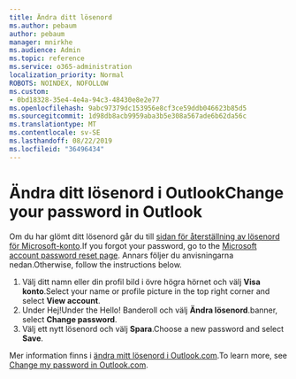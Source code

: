 ```yaml
---
title: Ändra ditt lösenord
ms.author: pebaum
author: pebaum
manager: mnirkhe
ms.audience: Admin
ms.topic: reference
ms.service: o365-administration
localization_priority: Normal
ROBOTS: NOINDEX, NOFOLLOW
ms.custom:
- 0bd18328-35e4-4e4a-94c3-48430e8e2e77
ms.openlocfilehash: 9abc97379dc153956e8cf3ce59ddb046623b85d5
ms.sourcegitcommit: 1d98db8acb9959aba3b5e308a567ade6b62da56c
ms.translationtype: MT
ms.contentlocale: sv-SE
ms.lasthandoff: 08/22/2019
ms.locfileid: "36496434"
---
```

# <a name="change-your-password-in-outlook"></a><span data-ttu-id="7ce9a-102">Ändra ditt lösenord i Outlook</span><span class="sxs-lookup"><span data-stu-id="7ce9a-102">Change your password in Outlook</span></span>

<span data-ttu-id="7ce9a-103">Om du har glömt ditt lösenord går du till [sidan för återställning av lösenord för Microsoft-konto](https://go.microsoft.com/fwlink/p/?linkid=841909).</span><span class="sxs-lookup"><span data-stu-id="7ce9a-103">If you forgot your password, go to the [Microsoft account password reset page](https://go.microsoft.com/fwlink/p/?linkid=841909).</span></span> <span data-ttu-id="7ce9a-104">Annars följer du anvisningarna nedan.</span><span class="sxs-lookup"><span data-stu-id="7ce9a-104">Otherwise, follow the instructions below.</span></span>
  
1. <span data-ttu-id="7ce9a-105">Välj ditt namn eller din profil bild i övre högra hörnet och välj **Visa konto**.</span><span class="sxs-lookup"><span data-stu-id="7ce9a-105">Select your name or profile picture in the top right corner and select **View account**.</span></span>
2. <span data-ttu-id="7ce9a-106">Under Hej!</span><span class="sxs-lookup"><span data-stu-id="7ce9a-106">Under the Hello!</span></span> <span data-ttu-id="7ce9a-107">Banderoll och välj **Ändra lösenord**.</span><span class="sxs-lookup"><span data-stu-id="7ce9a-107">banner, select **Change password**.</span></span>
3. <span data-ttu-id="7ce9a-108">Välj ett nytt lösenord och välj **Spara**.</span><span class="sxs-lookup"><span data-stu-id="7ce9a-108">Choose a new password and select **Save**.</span></span>

<span data-ttu-id="7ce9a-109">Mer information finns i [ändra mitt lösenord i Outlook.com](https://support.office.com/article/2138d690-811c-4545-b2f3-e4dbe80c9735.aspx).</span><span class="sxs-lookup"><span data-stu-id="7ce9a-109">To learn more, see [Change my password in Outlook.com](https://support.office.com/article/2138d690-811c-4545-b2f3-e4dbe80c9735.aspx).</span></span>